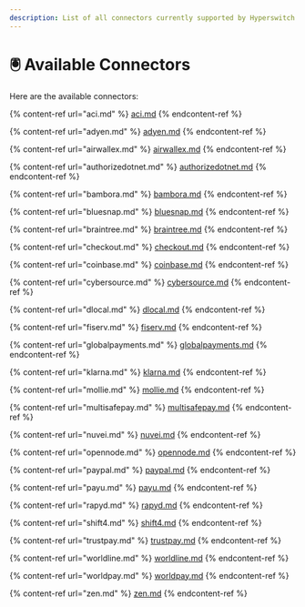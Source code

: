 ```yaml
---
description: List of all connectors currently supported by Hyperswitch
---
```


# 🖲 Available Connectors

Here are the available connectors:

{% content-ref url="aci.md" %}
[aci.md](aci.md)
{% endcontent-ref %}

{% content-ref url="adyen.md" %}
[adyen.md](adyen.md)
{% endcontent-ref %}

{% content-ref url="airwallex.md" %}
[airwallex.md](airwallex.md)
{% endcontent-ref %}

{% content-ref url="authorizedotnet.md" %}
[authorizedotnet.md](authorizedotnet.md)
{% endcontent-ref %}

{% content-ref url="bambora.md" %}
[bambora.md](bambora.md)
{% endcontent-ref %}

{% content-ref url="bluesnap.md" %}
[bluesnap.md](bluesnap.md)
{% endcontent-ref %}

{% content-ref url="braintree.md" %}
[braintree.md](braintree.md)
{% endcontent-ref %}

{% content-ref url="checkout.md" %}
[checkout.md](checkout.md)
{% endcontent-ref %}

{% content-ref url="coinbase.md" %}
[coinbase.md](coinbase.md)
{% endcontent-ref %}

{% content-ref url="cybersource.md" %}
[cybersource.md](cybersource.md)
{% endcontent-ref %}

{% content-ref url="dlocal.md" %}
[dlocal.md](dlocal.md)
{% endcontent-ref %}

{% content-ref url="fiserv.md" %}
[fiserv.md](fiserv.md)
{% endcontent-ref %}

{% content-ref url="globalpayments.md" %}
[globalpayments.md](globalpayments.md)
{% endcontent-ref %}

{% content-ref url="klarna.md" %}
[klarna.md](klarna.md)
{% endcontent-ref %}

{% content-ref url="mollie.md" %}
[mollie.md](mollie.md)
{% endcontent-ref %}

{% content-ref url="multisafepay.md" %}
[multisafepay.md](multisafepay.md)
{% endcontent-ref %}

{% content-ref url="nuvei.md" %}
[nuvei.md](nuvei.md)
{% endcontent-ref %}

{% content-ref url="opennode.md" %}
[opennode.md](opennode.md)
{% endcontent-ref %}

{% content-ref url="paypal.md" %}
[paypal.md](paypal.md)
{% endcontent-ref %}

{% content-ref url="payu.md" %}
[payu.md](payu.md)
{% endcontent-ref %}

{% content-ref url="rapyd.md" %}
[rapyd.md](rapyd.md)
{% endcontent-ref %}

{% content-ref url="shift4.md" %}
[shift4.md](shift4.md)
{% endcontent-ref %}

{% content-ref url="trustpay.md" %}
[trustpay.md](trustpay.md)
{% endcontent-ref %}

{% content-ref url="worldline.md" %}
[worldline.md](worldline.md)
{% endcontent-ref %}

{% content-ref url="worldpay.md" %}
[worldpay.md](worldpay.md)
{% endcontent-ref %}

{% content-ref url="zen.md" %}
[zen.md](zen.md)
{% endcontent-ref %}
